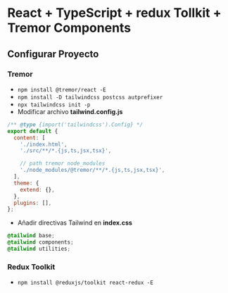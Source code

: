 # React + TypeScript + redux Tollkit + Tremor Components

## Configurar Proyecto

### Tremor
- `npm install @tremor/react -E`
- `npm install -D tailwindcss postcss autprefixer`
- `npx tailwindcss init -p`
- Modificar archivo **tailwind.config.js**
```javascript
/** @type {import('tailwindcss').Config} */
export default {
  content: [
    './index.html',
    './src/**/*.{js,ts,jsx,tsx}',

    // path tremor node_modules
    './node_modules/@tremor/**/*.{js,ts,jsx,tsx}',
  ],
  theme: {
    extend: {},
  },
  plugins: [],
};
```
- Añadir directivas Tailwind en **index.css**
```css
@tailwind base;
@tailwind components;
@tailwind utilities;
```

### Redux Toolkit
- `npm install @reduxjs/toolkit react-redux -E`
